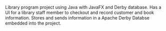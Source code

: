 Library program project using Java with JavaFX and Derby database.
Has a UI for a library staff member to checkout and record customer and book information.
Stores and sends information in a Apache Derby Databse embedded into the project.
